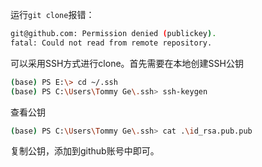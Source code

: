 运行`git clone`报错：
```bash
git@github.com: Permission denied (publickey).
fatal: Could not read from remote repository.
```
可以采用SSH方式进行clone。首先需要在本地创建SSH公钥
```bash
(base) PS E:\> cd ~/.ssh
(base) PS C:\Users\Tommy Ge\.ssh> ssh-keygen
```
查看公钥
```bash
(base) PS C:\Users\Tommy Ge\.ssh> cat .\id_rsa.pub.pub
```
复制公钥，添加到github账号中即可。
